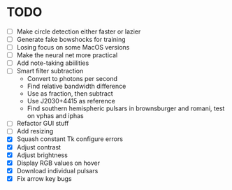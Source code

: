 # TODO

- [ ] Make circle detection either faster or lazier
- [ ] Generate fake bowshocks for training
- [ ] Losing focus on some MacOS versions
- [ ] Make the neural net more practical
- [ ] Add note-taking abiilities
- [ ] Smart filter subtraction
  - Convert to photons per second
  - Find relative bandwidth difference
  - Use as fraction, then subtract
  - Use J2030+4415 as reference
  - Find southern hemispheric pulsars in brownsburger and romani, test on vphas and iphas
- [ ] Refactor GUI stuff
- [ ] Add resizing
- [x] Squash constant Tk configure errors
- [x] Adjust contrast
- [x] Adjust brightness
- [x] Display RGB values on hover
- [x] Download individual pulsars
- [x] Fix arrow key bugs
